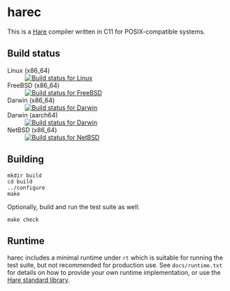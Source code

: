 # harec

This is a [Hare](https://harelang.org) compiler written in C11 for
POSIX-compatible systems.

## Build status

<dl>
  <dt>Linux (x86_64)</dt><dd><a href="https://builds.sr.ht/~sircmpwn/harec/commits/master/alpine.yml"><img src="https://builds.sr.ht/~sircmpwn/harec/commits/master/alpine.yml.svg" alt="Build status for Linux" /></a></dd>
  <dt>FreeBSD (x86_64)</dt><dd><a href="https://builds.sr.ht/~sircmpwn/harec/commits/master/freebsd.yml"><img src="https://builds.sr.ht/~sircmpwn/harec/commits/master/freebsd.yml.svg" alt="Build status for FreeBSD" /></a></dd>
  <dt>Darwin (x86_64)</dt><dd><a href="https://github.com/hshq/harelang-harec/blob/master/.builds/darwin.yml"><img src="https://builds.sr.ht/~sircmpwn/harec/commits/master/darwin.yml.svg" alt="Build status for Darwin" /></a></dd>
  <dt>Darwin (aarch64)</dt><dd><a href="https://github.com/hshq/harelang-harec/blob/master/.builds/darwin.yml"><img src="https://builds.sr.ht/~sircmpwn/harec/commits/master/darwin.yml.svg" alt="Build status for Darwin" /></a></dd>
  <dt>NetBSD (x86_64)</dt><dd><a href="https://builds.sr.ht/~sircmpwn/harec/commits/master/netbsd.yml"><img src="https://builds.sr.ht/~sircmpwn/harec/commits/master/netbsd.yml.svg" alt="Build status for NetBSD" /></a></dd>
</dl>

## Building

```
mkdir build
cd build
../configure
make
```

Optionally, build and run the test suite as well:

```
make check
```

## Runtime

harec includes a minimal runtime under `rt` which is suitable for running the
test suite, but not recommended for production use. See `docs/runtime.txt` for
details on how to provide your own runtime implementation, or use the [Hare
standard library](https://git.sr.ht/~sircmpwn/hare).
